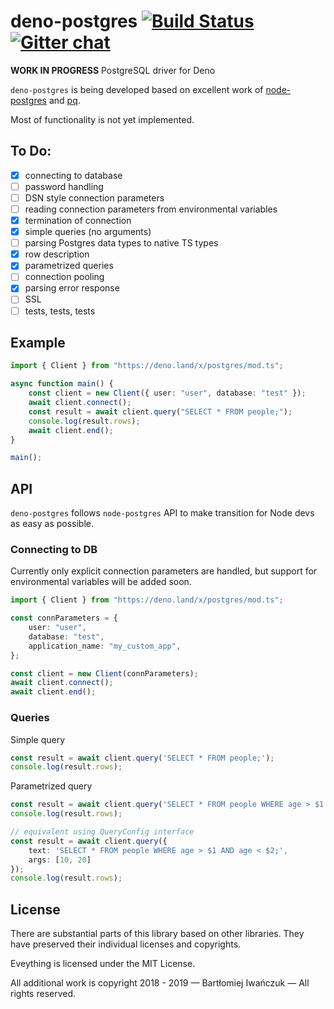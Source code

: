 # deno-postgres [![Build Status](https://travis-ci.com/bartlomieju/deno-postgres.svg?branch=master)](https://travis-ci.com/bartlomieju/deno-postgres) [![Gitter chat](https://badges.gitter.im/gitterHQ/gitter.png)](https://gitter.im/deno-postgres/community)
**WORK IN PROGRESS** PostgreSQL driver for Deno

`deno-postgres` is being developed based on excellent work of [node-postgres](https://github.com/brianc/node-postgres) 
and [pq](https://github.com/lib/pq).

Most of functionality is not yet implemented.

## To Do:

- [x] connecting to database
- [ ] password handling
- [ ] DSN style connection parameters
- [ ] reading connection parameters from environmental variables
- [x] termination of connection
- [x] simple queries (no arguments) 
- [ ] parsing Postgres data types to native TS types
- [x] row description
- [x] parametrized queries
- [ ] connection pooling
- [x] parsing error response
- [ ] SSL
- [ ] tests, tests, tests

## Example
```ts
import { Client } from "https://deno.land/x/postgres/mod.ts";

async function main() {
    const client = new Client({ user: "user", database: "test" });
    await client.connect();
    const result = await client.query("SELECT * FROM people;");
    console.log(result.rows);
    await client.end();
}

main();
```

## API

`deno-postgres` follows `node-postgres` API to make transition for Node devs as easy as possible.


### Connecting to DB
Currently only explicit connection parameters are handled, but support for environmental variables will be added soon.

```ts
import { Client } from "https://deno.land/x/postgres/mod.ts";

const connParameters = {
    user: "user", 
    database: "test",
    application_name: "my_custom_app",
};

const client = new Client(connParameters);
await client.connect();
await client.end();
```

### Queries
Simple query
```ts
const result = await client.query('SELECT * FROM people;');
console.log(result.rows);
```

Parametrized query
```ts
const result = await client.query('SELECT * FROM people WHERE age > $1 AND age < $2;', 10, 20);
console.log(result.rows);

// equivalent using QueryConfig interface
const result = await client.query({
    text: 'SELECT * FROM people WHERE age > $1 AND age < $2;', 
    args: [10, 20]
});
console.log(result.rows);
```

## License
There are substantial parts of this library based on other libraries. They have preserved their individual licenses and copyrights. 

Eveything is licensed under the MIT License.

All additional work is copyright 2018 - 2019 — Bartłomiej Iwańczuk — All rights reserved.